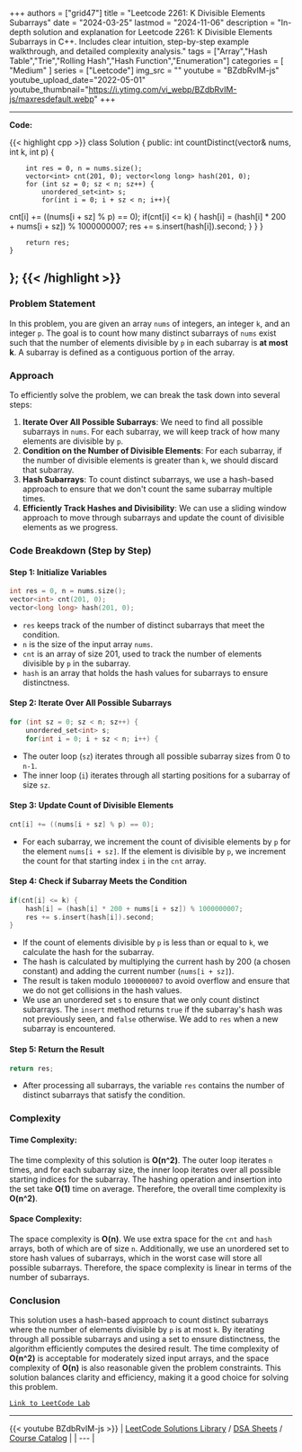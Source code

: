 
+++
authors = ["grid47"]
title = "Leetcode 2261: K Divisible Elements Subarrays"
date = "2024-03-25"
lastmod = "2024-11-06"
description = "In-depth solution and explanation for Leetcode 2261: K Divisible Elements Subarrays in C++. Includes clear intuition, step-by-step example walkthrough, and detailed complexity analysis."
tags = ["Array","Hash Table","Trie","Rolling Hash","Hash Function","Enumeration"]
categories = [
    "Medium"
]
series = ["Leetcode"]
img_src = ""
youtube = "BZdbRvIM-js"
youtube_upload_date="2022-05-01"
youtube_thumbnail="https://i.ytimg.com/vi_webp/BZdbRvIM-js/maxresdefault.webp"
+++



---
**Code:**

{{< highlight cpp >}}
class Solution {
public:
    int countDistinct(vector<int>& nums, int k, int p) {
        
        int res = 0, n = nums.size();
        vector<int> cnt(201, 0); vector<long long> hash(201, 0);
        for (int sz = 0; sz < n; sz++) {
            unordered_set<int> s;
            for(int i = 0; i + sz < n; i++){

cnt[i] += ((nums[i + sz] % p) == 0);
            if(cnt[i] <= k) {
hash[i] = (hash[i] * 200 + nums[i + sz]) % 1000000007;
                res += s.insert(hash[i]).second;
            }
        }
        }
        
        return res;
    }
};
{{< /highlight >}}
---

### Problem Statement

In this problem, you are given an array `nums` of integers, an integer `k`, and an integer `p`. The goal is to count how many distinct subarrays of `nums` exist such that the number of elements divisible by `p` in each subarray is **at most k**. A subarray is defined as a contiguous portion of the array.

### Approach

To efficiently solve the problem, we can break the task down into several steps:
1. **Iterate Over All Possible Subarrays**: We need to find all possible subarrays in `nums`. For each subarray, we will keep track of how many elements are divisible by `p`.
2. **Condition on the Number of Divisible Elements**: For each subarray, if the number of divisible elements is greater than `k`, we should discard that subarray.
3. **Hash Subarrays**: To count distinct subarrays, we use a hash-based approach to ensure that we don't count the same subarray multiple times.
4. **Efficiently Track Hashes and Divisibility**: We can use a sliding window approach to move through subarrays and update the count of divisible elements as we progress.

### Code Breakdown (Step by Step)

#### Step 1: Initialize Variables

```cpp
int res = 0, n = nums.size();
vector<int> cnt(201, 0); 
vector<long long> hash(201, 0);
```

- `res` keeps track of the number of distinct subarrays that meet the condition.
- `n` is the size of the input array `nums`.
- `cnt` is an array of size 201, used to track the number of elements divisible by `p` in the subarray.
- `hash` is an array that holds the hash values for subarrays to ensure distinctness.

#### Step 2: Iterate Over All Possible Subarrays

```cpp
for (int sz = 0; sz < n; sz++) {
    unordered_set<int> s;
    for(int i = 0; i + sz < n; i++) {
```

- The outer loop (`sz`) iterates through all possible subarray sizes from 0 to `n-1`.
- The inner loop (`i`) iterates through all starting positions for a subarray of size `sz`.

#### Step 3: Update Count of Divisible Elements

```cpp
cnt[i] += ((nums[i + sz] % p) == 0);
```

- For each subarray, we increment the count of divisible elements by `p` for the element `nums[i + sz]`. If the element is divisible by `p`, we increment the count for that starting index `i` in the `cnt` array.

#### Step 4: Check if Subarray Meets the Condition

```cpp
if(cnt[i] <= k) {
    hash[i] = (hash[i] * 200 + nums[i + sz]) % 1000000007;
    res += s.insert(hash[i]).second;
}
```

- If the count of elements divisible by `p` is less than or equal to `k`, we calculate the hash for the subarray.
- The hash is calculated by multiplying the current hash by 200 (a chosen constant) and adding the current number (`nums[i + sz]`).
- The result is taken modulo `1000000007` to avoid overflow and ensure that we do not get collisions in the hash values.
- We use an unordered set `s` to ensure that we only count distinct subarrays. The `insert` method returns `true` if the subarray's hash was not previously seen, and `false` otherwise. We add to `res` when a new subarray is encountered.

#### Step 5: Return the Result

```cpp
return res;
```

- After processing all subarrays, the variable `res` contains the number of distinct subarrays that satisfy the condition.

### Complexity

#### Time Complexity:
The time complexity of this solution is **O(n^2)**. The outer loop iterates `n` times, and for each subarray size, the inner loop iterates over all possible starting indices for the subarray. The hashing operation and insertion into the set take **O(1)** time on average. Therefore, the overall time complexity is **O(n^2)**.

#### Space Complexity:
The space complexity is **O(n)**. We use extra space for the `cnt` and `hash` arrays, both of which are of size `n`. Additionally, we use an unordered set to store hash values of subarrays, which in the worst case will store all possible subarrays. Therefore, the space complexity is linear in terms of the number of subarrays.

### Conclusion

This solution uses a hash-based approach to count distinct subarrays where the number of elements divisible by `p` is at most `k`. By iterating through all possible subarrays and using a set to ensure distinctness, the algorithm efficiently computes the desired result. The time complexity of **O(n^2)** is acceptable for moderately sized input arrays, and the space complexity of **O(n)** is also reasonable given the problem constraints. This solution balances clarity and efficiency, making it a good choice for solving this problem.

[`Link to LeetCode Lab`](https://leetcode.com/problems/k-divisible-elements-subarrays/description/)

---
{{< youtube BZdbRvIM-js >}}
| [LeetCode Solutions Library](https://grid47.xyz/leetcode/) / [DSA Sheets](https://grid47.xyz/sheets/) / [Course Catalog](https://grid47.xyz/courses/) |
| --- |
